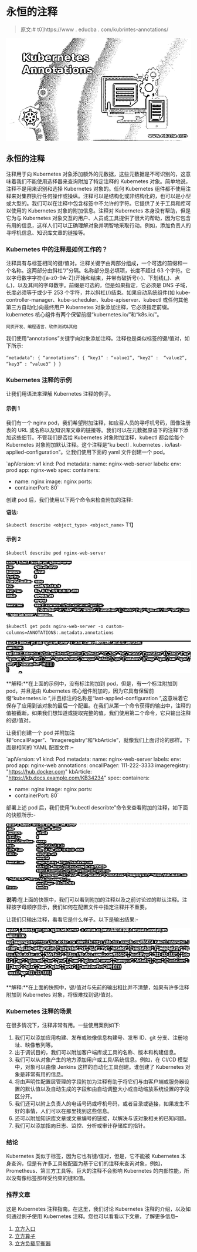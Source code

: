 # 永恒的注释

> 原文:# t0]https://www . educba . com/kubrintes-annotations/

![Kubernetes Annotations](img/e4c3bd1cde655c78c721b96574735d16.png)



## 永恒的注释

注释用于向 Kubernetes 对象添加额外的元数据，这些元数据是不可识别的，这意味着我们不能使用选择器来查询附加了特定注释的 Kubernetes 对象。简单地说，注释不是用来识别和选择 Kubernetes 对象的。任何 Kubernetes 组件都不使用注释来对集群执行任何操作或操纵。注释可以是结构化或非结构化的，也可以是小型或大型的。我们可以在注释中包含标签中不允许的字符。它提供了关于工具和库可以使用的 Kubernetes 对象的附加信息。注释对 Kubernetes 本身没有帮助，但是它为与 Kubernetes 对象交互的用户、人员或工具提供了很大的帮助，因为它包含有用的信息，这样人们可以正确理解对象并明智地采取行动。例如，添加负责人的寻呼机信息、知识库文章的链接等。

### Kubernetes 中的注释是如何工作的？

注释具有与标签相同的键/值对。注释关键字由两部分组成，一个可选的前缀和一个名称。这两部分由斜杠“/”分隔。名称部分是必填项，长度不超过 63 个字符。它以字母数字字符([a-z0-9A-Z])开始和结束，并带有破折号(-)、下划线(_)、点(。)，以及其间的字母数字。前缀是可选的，但是如果指定，它必须是 DNS 子域，长度必须等于或少于 253 个字符，并以斜杠(/)结束。如果自动系统组件(如 kube-controller-manager、kube-scheduler、kube-apiserver、kubectl 或任何其他第三方自动化)向最终用户 Kubernetes 对象添加注释，它必须指定前缀。kubernetes 核心组件有两个保留前缀“kubernetes.io/”和“k8s.io/”。

<small>网页开发、编程语言、软件测试&其他</small>

我们使用“annotations”关键字向对象添加注释。注释也是类似标签的键/值对，如下所示:

`“metadata”: {
“annotations”: {
“key1” : “value1”,
“key2” :  “value2”,
“key3” : “value3”
}
}`

### Kubernetes 注释的示例

让我们用语法来理解 Kubernetes 注释的例子。

#### 示例 1

我们有一个 nginx pod，我们希望附加注释，如应召人员的寻呼机号码，图像注册表的 URL 或名称以及知识库文章的链接等。我们可以在元数据原语下的注释下添加这些细节。不管我们是否给 Kubernetes 对象附加注释，kubectl 都会给每个 Kubernetes 对象附加默认注释。这个注释是“ku bectl . kubernetes . io/last-applied-configuration”。让我们使用下面的 yaml 文件创建一个 pod。

`apiVersion: v1
kind: Pod
metadata:
name: nginx-web-server
labels:
env: prod
app: nginx-web
spec:
containers:
- name: nginx
image: nginx
ports:
- containerPort: 80`

创建 pod 后，我们使用以下两个命令来检查附加的注释:

**语法:**

`$kubectl describe <object_type> <object_name>`
T1】

#### 示例 2

`$kubectl describe pod nginx-web-server`

![Kubernetes Annotations 1](img/e98aaad3a09b3272a248bd8f7e5f5e3b.png)



`$kubectl get pods nginx-web-server -o custom-columns=ANNOTATIONS:.metadata.annotations`

![Kubernetes Annotations 2](img/44fec0e48d10feaa9f2837e26de4c533.png)



**解释:**在上面的示例中，没有标注附加到 pod，但是，有一个标注附加到 pod，并且是由 Kubernetes 核心组件附加的，因为它具有保留前缀“kubernetes.io ”,并且标注的名称是“last-applied-configuration ”,这意味着它保存了应用到该对象的最后一个配置。在我们从第一个命令获得的输出中，注释的值被截断。如果我们想知道或提取完整的值，我们使用第二个命令，它只输出注释的键/值对。

让我们创建一个 pod 并附加注释“oncallPager”、“imageregistry”和“kbArticle”，就像我们上面讨论的那样。下面是相同的 YAML 配置文件:–

`apiVersion: v1
kind: Pod
metadata:
name: nginx-web-server
labels:
env: prod
app: nginx-web
annotations:
oncallPager: 111-222-3333
imageregistry: "https://hub.docker.com"
kbArticle: "https://kb.docs.example.com/KB34234"
spec:
containers:
- name: nginx
image: nginx
ports:
- containerPort: 80`

部署上述 pod 后，我们使用“kubectl describte”命令来查看附加的注释，如下面的快照所示:-

![Kubernetes Annotations 3](img/f5d4ddf1acb0f05c69d9acb312e7c744.png)



**说明**:在上面的快照中，我们可以看到附加的注释以及之前讨论过的默认注释。注释按字母顺序显示，我们如何在配置文件中指定注释并不重要。

让我们只输出注释，看看它是什么样子。以下是输出结果:-

![metadata](img/6398405ec928b003837646eca2bbf1bd.png)



**解释:**在上面的快照中，键/值对与先前的输出相比并不清楚，如果有许多注释附加到 Kubernetes 对象，将很难找到键/值对。

### Kubernetes 注释的场景

在很多情况下，注释非常有用。一些使用案例如下:

1.  我们可以添加应用构建、发布或映像信息构建号、发布 ID、git 分支、注册地址、映像散列等。
2.  出于调试目的，我们可以附加客户端库或工具的名称、版本和构建信息。
3.  我们可以从对象产生的地方添加用户或工具/系统信息。例如，在 CI/CD 模型中，对象可以由像 Jenkins 这样的自动化工具创建。谁创建了 Kubernetes 对象是非常有用的信息。
4.  将由声明性配置层管理的字段附加为注释有助于将它们与由客户端或服务器设置的默认值以及自动生成的字段和由自动调整大小或自动缩放系统设置的字段区分开。
5.  我们还可以附上负责人的电话号码或呼机号码，或者目录或链接，如果发生不好的事情，人们可以在那里找到这些信息。
6.  还可以附加知识库文章或文章编号的链接，以解决与该对象相关的已知问题。
7.  我们可以添加指向日志、监控、分析或审计存储库的指针。

### 结论

Kubernetes 类似于标签，因为它也有键/值对，但是，它不能被 Kubernetes 本身查询，但是有许多工具被配置为基于它们的注释来查询对象，例如，Prometheus、第三方工具等。巨大的注释不会影响 Kubernetes 的内部性能，所以没有像标签那样受约束的键和值。

### 推荐文章

这是 Kubernetes 注释指南。在这里，我们讨论 Kubernetes 注释的介绍，以及如何通过例子使用 Kubernetes 注释。您也可以看看以下文章，了解更多信息–

1.  [立方入口](https://www.educba.com/kubernetes-ingress/)
2.  [立方算子](https://www.educba.com/kubernetes-operators/)
3.  [立方负载平衡器](https://www.educba.com/kubernetes-load-balancer/)